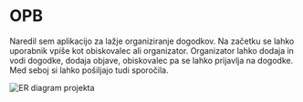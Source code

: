 # OPB
Naredil sem aplikacijo za lažje organiziranje dogodkov. Na začetku se lahko uporabnik vpiše kot obiskovalec ali organizator. Organizator lahko dodaja in vodi dogodke, dodaja objave, obiskovalec pa se lahko prijavlja na dogodke. Med seboj si lahko pošiljajo tudi sporočila. 

![ER diagram projekta](ER_projekt_Mafija.drawio)
